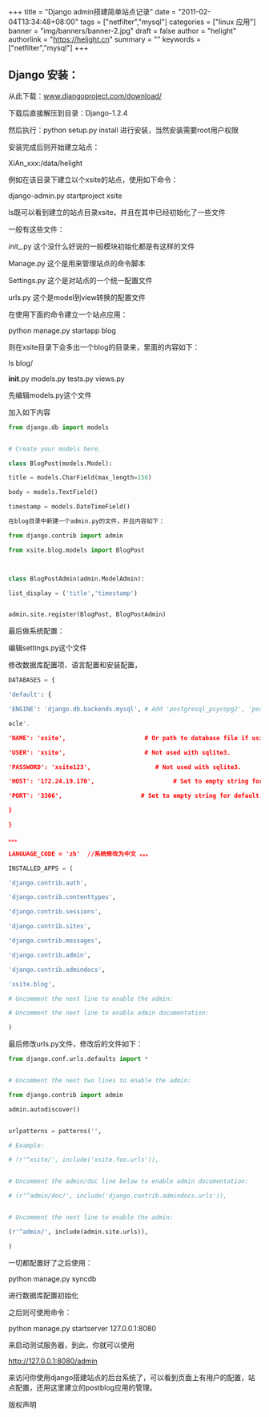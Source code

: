 +++
title = "Django admin搭建简单站点记录"
date = "2011-02-04T13:34:48+08:00"
tags = ["netfilter","mysql"]
categories = ["linux 应用"]
banner = "img/banners/banner-2.jpg"
draft = false
author = "helight"
authorlink = "https://helight.cn"
summary = ""
keywords = ["netfilter","mysql"]
+++

## Django 安装：

从此下载：www.djangoproject.com/download/

下载后直接解压到目录：Django-1.2.4

然后执行：python setup.py install 进行安装，当然安装需要root用户权限

安装完成后则开始建立站点：

XiAn_xxx:/data/helight

例如在该目录下建立以个xsite的站点，使用如下命令：
<!--more-->
django-admin.py startproject xsite

ls既可以看到建立的站点目录xsite，并且在其中已经初始化了一些文件

一般有这些文件：

_init__.py 这个没什么好说的一般模块初始化都是有这样的文件

Manage.py 这个是用来管理站点的命令脚本

Settings.py  这个是对站点的一个统一配置文件

urls.py     这个是model到view转换的配置文件

在使用下面的命令建立一个站点应用：

python manage.py startapp blog

则在xsite目录下会多出一个blog的目录来，里面的内容如下：

ls blog/

__init__.py  models.py  tests.py  views.py

先编辑models.py这个文件

加入如下内容
``` python
from django.db import models


# Create your models here.

class BlogPost(models.Model):

title = models.CharField(max_length=150)

body = models.TextField()

timestamp = models.DateTimeField()

在blog目录中新建一个admin.py的文件，并且内容如下：

from django.contrib import admin

from xsite.blog.models import BlogPost



class BlogPostAdmin(admin.ModelAdmin):

list_display = ('title','timestamp')


admin.site.register(BlogPost, BlogPostAdmin)
```
最后做系统配置：

编辑settings.py这个文件

修改数据库配置项、语言配置和安装配置，
``` python
DATABASES = {

'default': {

'ENGINE': 'django.db.backends.mysql', # Add 'postgresql_psycopg2', 'postgresql', 'mysql', 'sqlite3' or 'or

acle'.

'NAME': 'xsite',                      # Or path to database file if using sqlite3.

'USER': 'xsite',                      # Not used with sqlite3.

'PASSWORD': 'xsite123',                  # Not used with sqlite3.

'HOST': '172.24.19.170',                      # Set to empty string for localhost. Not used with sqlite3.

'PORT': '3306',                      # Set to empty string for default. Not used with sqlite3.

}

}

。。。

LANGUAGE_CODE = 'zh'  //系统修改为中文 。。。

INSTALLED_APPS = (

'django.contrib.auth',

'django.contrib.contenttypes',

'django.contrib.sessions',

'django.contrib.sites',

'django.contrib.messages',

'django.contrib.admin',

'django.contrib.admindocs',

'xsite.blog',

# Uncomment the next line to enable the admin:

# Uncomment the next line to enable admin documentation:

)
```

最后修改urls.py文件，修改后的文件如下：
``` python
from django.conf.urls.defaults import *


# Uncomment the next two lines to enable the admin:

from django.contrib import admin

admin.autodiscover()


urlpatterns = patterns('',

# Example:

# (r'^xsite/', include('xsite.foo.urls')),


# Uncomment the admin/doc line below to enable admin documentation:

# (r'^admin/doc/', include('django.contrib.admindocs.urls')),


# Uncomment the next line to enable the admin:

(r'^admin/', include(admin.site.urls)),

)
```
一切都配置好了之后使用：

python manage.py syncdb

进行数据库配置初始化

之后则可使用命令：

python manage.py startserver 127.0.0.1:8080

来启动测试服务器，到此，你就可以使用

http://127.0.0.1:8080/admin

来访问你使用django搭建站点的后台系统了，可以看到页面上有用户的配置，站点配置，还用这里建立的postblog应用的管理。

版权声明
